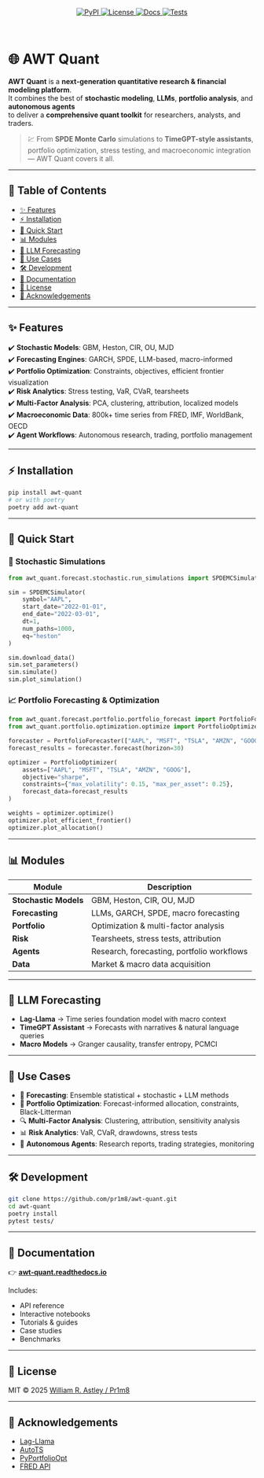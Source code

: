 <!-- PROJECT SHIELDS -->
<p align="center">
  <a href="https://pypi.org/project/awt-quant/">
    <img src="https://img.shields.io/pypi/v/awt-quant?color=blue&label=PyPI" alt="PyPI"/>
  </a>
  <a href="LICENSE">
    <img src="https://img.shields.io/badge/license-MIT-green.svg" alt="License"/>
  </a>
  <a href="https://awt-quant.readthedocs.io">
    <img src="https://img.shields.io/badge/docs-latest-brightgreen.svg" alt="Docs"/>
  </a>
  <a href="https://github.com/pr1m8/awt-quant/actions">
    <img src="https://img.shields.io/github/actions/workflow/status/pr1m8/awt-quant/tests.yml?label=tests" alt="Tests"/>
  </a>
</p>

<br/>

# 🌐 AWT Quant  

**AWT Quant** is a **next-generation quantitative research & financial modeling platform**.  
It combines the best of **stochastic modeling**, **LLMs**, **portfolio analysis**, and **autonomous agents**  
to deliver a **comprehensive quant toolkit** for researchers, analysts, and traders.  

> 💹 From **SPDE Monte Carlo** simulations to **TimeGPT-style assistants**, portfolio optimization, stress testing, and macroeconomic integration — AWT Quant covers it all.  

---

## 📖 Table of Contents
- [✨ Features](#-features)
- [⚡️ Installation](#️-installation)
- [🚀 Quick Start](#-quick-start)
- [📊 Modules](#-modules)
- [🧠 LLM Forecasting](#-llm-forecasting)
- [🧪 Use Cases](#-use-cases)
- [🛠 Development](#-development)
- [📖 Documentation](#-documentation)
- [📄 License](#-license)
- [🙏 Acknowledgements](#-acknowledgements)

---

## ✨ Features

✔️ **Stochastic Models**: GBM, Heston, CIR, OU, MJD  
✔️ **Forecasting Engines**: GARCH, SPDE, LLM-based, macro-informed  
✔️ **Portfolio Optimization**: Constraints, objectives, efficient frontier visualization  
✔️ **Risk Analytics**: Stress testing, VaR, CVaR, tearsheets  
✔️ **Multi-Factor Analysis**: PCA, clustering, attribution, localized models  
✔️ **Macroeconomic Data**: 800k+ time series from FRED, IMF, WorldBank, OECD  
✔️ **Agent Workflows**: Autonomous research, trading, portfolio management  

---

## ⚡️ Installation  

```bash
pip install awt-quant
# or with poetry
poetry add awt-quant
```

---

## 🚀 Quick Start  

### 🎲 Stochastic Simulations  

```python
from awt_quant.forecast.stochastic.run_simulations import SPDEMCSimulator

sim = SPDEMCSimulator(
    symbol="AAPL",
    start_date="2022-01-01",
    end_date="2022-03-01",
    dt=1,
    num_paths=1000,
    eq="heston"
)

sim.download_data()
sim.set_parameters()
sim.simulate()
sim.plot_simulation()
```

### 📈 Portfolio Forecasting & Optimization  

```python
from awt_quant.forecast.portfolio.portfolio_forecast import PortfolioForecaster
from awt_quant.portfolio.optimization.optimize import PortfolioOptimizer

forecaster = PortfolioForecaster(["AAPL", "MSFT", "TSLA", "AMZN", "GOOG"])
forecast_results = forecaster.forecast(horizon=30)

optimizer = PortfolioOptimizer(
    assets=["AAPL", "MSFT", "TSLA", "AMZN", "GOOG"],
    objective="sharpe",
    constraints={"max_volatility": 0.15, "max_per_asset": 0.25},
    forecast_data=forecast_results
)

weights = optimizer.optimize()
optimizer.plot_efficient_frontier()
optimizer.plot_allocation()
```

---

## 📊 Modules  

| Module      | Description |
|-------------|-------------|
| **Stochastic Models** | GBM, Heston, CIR, OU, MJD |
| **Forecasting** | LLMs, GARCH, SPDE, macro forecasting |
| **Portfolio** | Optimization & multi-factor analysis |
| **Risk** | Tearsheets, stress tests, attribution |
| **Agents** | Research, forecasting, portfolio workflows |
| **Data** | Market & macro data acquisition |

---

## 🧠 LLM Forecasting  

- **Lag-Llama** → Time series foundation model with macro context  
- **TimeGPT Assistant** → Forecasts with narratives & natural language queries  
- **Macro Models** → Granger causality, transfer entropy, PCMCI  

---

## 🧪 Use Cases  

- 🔮 **Forecasting**: Ensemble statistical + stochastic + LLM methods  
- 💼 **Portfolio Optimization**: Forecast-informed allocation, constraints, Black-Litterman  
- 🔍 **Multi-Factor Analysis**: Clustering, attribution, sensitivity analysis  
- 📊 **Risk Analytics**: VaR, CVaR, drawdowns, stress tests  
- 🤖 **Autonomous Agents**: Research reports, trading strategies, monitoring  

---

## 🛠 Development  

```bash
git clone https://github.com/pr1m8/awt-quant.git
cd awt-quant
poetry install
pytest tests/
```

---

## 📖 Documentation  

👉 [**awt-quant.readthedocs.io**](https://awt-quant.readthedocs.io)  

Includes:  
- API reference  
- Interactive notebooks  
- Tutorials & guides  
- Case studies  
- Benchmarks  

---

## 📄 License  

MIT © 2025 [William R. Astley / Pr1m8](https://github.com/pr1m8)  

---

## 🙏 Acknowledgements  

- [Lag-Llama](https://huggingface.co/time-series-foundation-models/Lag-Llama)  
- [AutoTS](https://github.com/winedarksea/AutoTS)  
- [PyPortfolioOpt](https://github.com/robertmartin8/PyPortfolioOpt)  
- [FRED API](https://fred.stlouisfed.org/docs/api/fred/)  
